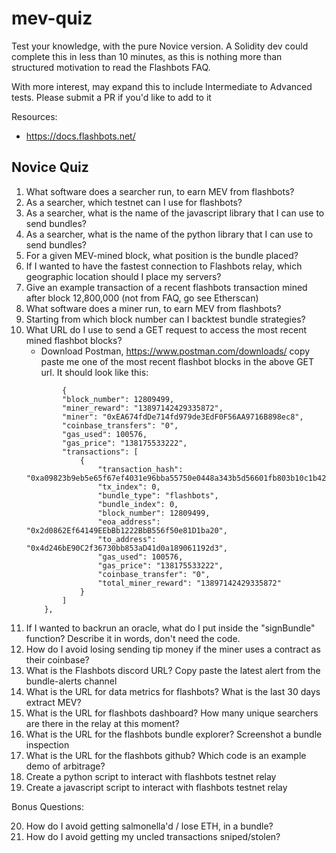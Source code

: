 # mev-quiz

Test your knowledge, with the pure Novice version.  A Solidity dev could complete this in less than 10 minutes, as this is nothing more than structured motivation to read the Flashbots FAQ.

With more interest, may expand this to include Intermediate to Advanced tests.  Please submit a PR if you'd like to add to it

Resources:

- https://docs.flashbots.net/

## Novice Quiz

1. What software does a searcher run, to earn MEV from flashbots?
2. As a searcher, which testnet can I use for flashbots?
3. As a searcher, what is the name of the javascript library that I can use to send bundles?
4. As a searcher, what is the name of the python library that I can use to send bundles?
5. For a given MEV-mined block, what position is the bundle placed?
6. If I wanted to have the fastest connection to Flashbots relay, which geographic location should I place my servers?
7. Give an example transaction of a recent flashbots transaction mined after block 12,800,000 (not from FAQ, go see Etherscan)
8. What software does a miner run, to earn MEV from flashbots?
9. Starting from which block number can I backtest bundle strategies?
10. What URL do I use to send a GET request to access the most recent mined flashbot blocks?
	- Download Postman, https://www.postman.com/downloads/ copy paste me one of the most recent flashbot blocks in the above GET url.  It should look like this:
	```
	        {
            "block_number": 12809499,
            "miner_reward": "13897142429335872",
            "miner": "0xEA674fdDe714fd979de3EdF0F56AA9716B898ec8",
            "coinbase_transfers": "0",
            "gas_used": 100576,
            "gas_price": "138175533222",
            "transactions": [
                {
                    "transaction_hash": "0xa09823b9eb5e65f67ef4031e96bba55750e0448a343b5d56601fb803b10c1b42",
                    "tx_index": 0,
                    "bundle_type": "flashbots",
                    "bundle_index": 0,
                    "block_number": 12809499,
                    "eoa_address": "0x2d0862Ef64149EEbBb1222BbB556f50e81D1ba20",
                    "to_address": "0x4d246bE90C2f36730bb853aD41d0a189061192d3",
                    "gas_used": 100576,
                    "gas_price": "138175533222",
                    "coinbase_transfer": "0",
                    "total_miner_reward": "13897142429335872"
                }
            ]
        },
	```
11. If I wanted to backrun an oracle, what do I put inside the "signBundle" function?  Describe it in words, don't need the code.
12. How do I avoid losing sending tip money if the miner uses a contract as their coinbase?
13. What is the Flashbots discord URL?  Copy paste the latest alert from the bundle-alerts channel
14. What is the URL for data metrics for flashbots?  What is the last 30 days extract MEV?
15. What is the URL for flashbots dashboard?  How many unique searchers are there in the relay at this moment?
16. What is the URL for the flashbots bundle explorer?  Screenshot a bundle inspection
17. What is the URL for the flashbots github?  Which code is an example demo of arbitrage?
18. Create a python script to interact with flashbots testnet relay
19. Create a javascript script to interact with flashbots testnet relay

Bonus Questions:

20. How do I avoid getting salmonella'd / lose ETH, in a bundle?
21. How do I avoid getting my uncled transactions sniped/stolen?
